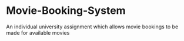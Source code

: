 # Movie-Booking-System
An individual university assignment which allows movie bookings to be made for available movies
